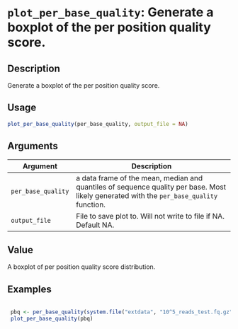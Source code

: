 # `plot_per_base_quality`: Generate a boxplot of the per position quality score.

## Description


 Generate a boxplot of the per position quality score.


## Usage

```r
plot_per_base_quality(per_base_quality, output_file = NA)
```


## Arguments

Argument      |Description
------------- |----------------
```per_base_quality```     |     a data frame of the mean, median and quantiles of sequence quality per base. Most likely generated with the `per_base_quality` function.
```output_file```     |     File to save plot to. Will not write to file if NA. Default NA.

## Value


 A boxplot of per position quality score distribution.


## Examples

```r 
 
 pbq <- per_base_quality(system.file("extdata", "10^5_reads_test.fq.gz", package = "qckitfastq"))
 plot_per_base_quality(pbq)
 ``` 

